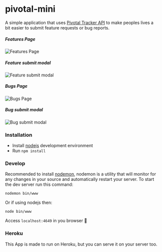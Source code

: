 # pivotal-mini
A simple application that uses [Pivotal Tracker API](https://www.pivotaltracker.com/help/api/rest/v5#top) to make peoples lives a bit easier to submit feature requests or bug reports.

##### Features Page
![Features Page](https://cloud.githubusercontent.com/assets/228359/14236854/bd556892-fa56-11e5-8c31-16f0bfee3df1.png)

##### Feature submit modal
![Feature submit modal](https://cloud.githubusercontent.com/assets/228359/14236863/cd6985ec-fa56-11e5-9d0c-987c46bca5b7.png)

##### Bugs Page
![Bugs Page](https://cloud.githubusercontent.com/assets/228359/14236869/dd231156-fa56-11e5-958f-c73fd2d568a8.png)

##### Bug submit modal
![Bug submit modal](https://cloud.githubusercontent.com/assets/228359/14236873/e761461a-fa56-11e5-9be9-a63321c26c57.png)

### Installation
- Install [nodejs](https://nodejs.org/) development environment
- Run `npm install`

### Develop
Recommended to install [nodemon](http://nodemon.io/), nodemon is a utility that will monitor for any changes in your source and automatically restart your server.
To start the dev server run this command:

```
nodemon bin/www
```

Or if using nodejs then:
```
node bin/www
```

Access `localhost:4649` in you browser :pray:

### Heroku
This App is made to run on Heroku, but you can serve it on your server too.
